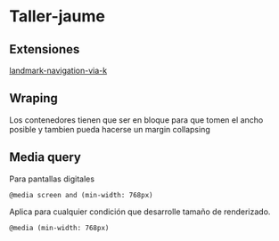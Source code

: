 # Taller-jaume

## Extensiones

[landmark-navigation-via-k](https://chrome.google.com/webstore/detail/landmark-navigation-via-k/ddpokpbjopmeeiiolheejjpkonlkklgp)


## Wraping

Los contenedores tienen que ser en bloque para que tomen el ancho posible y tambien pueda hacerse un margin collapsing

## Media query
Para pantallas digitales
```
@media screen and (min-width: 768px)
```

Aplica para cualquier condición que desarrolle tamaño de renderizado.
```
@media (min-width: 768px)
```
